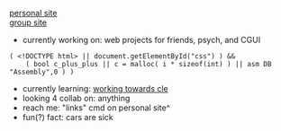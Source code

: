 [personal site](https://2lag.day)  
[group site](https://kus.ooo)


- currently working on: web projects for friends, psych, and CGUI
```
( <!DOCTYPE html> || document.getElementById("css") ) && 
    ( bool c_plus_plus || c = malloc( i * sizeof(int) ) || asm DB "Assembly",0 ) )
```
- currently learning: [working towards cle](https://cppinstitute.org/cle-c-certified-entry-level-programmer-certification)
- looking 4 collab on: anything
- reach me: "links" cmd on personal site^
- fun(?) fact: cars are sick

